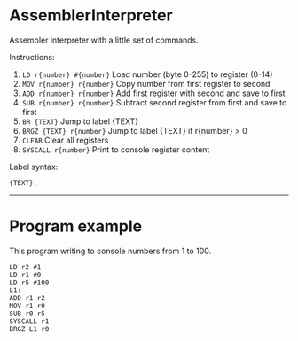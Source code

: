 # AssemblerInterpreter
Assembler interpreter with a little set of commands.

Instructions:
1) `LD r{number} #{number}`  Load number (byte 0-255) to register (0-14)
2) `MOV r{number} r{number}`  Copy number from first register to second
3) `ADD r{number} r{number}`  Add first register with second and save to first
4) `SUB r{number} r{number}`  Subtract second register from first and save to first
5) `BR {TEXT}`  Jump to label {TEXT}
6) `BRGZ {TEXT} r{number}`  Jump to label {TEXT} if r{number} > 0
7) `CLEAR`  Clear all registers
8) `SYSCALL r{number}`  Print to console register content

Label syntax:
      
`{TEXT}:`

---
# Program example

This program writing to console numbers from 1 to 100.
```
LD r2 #1
LD r1 #0
LD r5 #100
L1:
ADD r1 r2
MOV r1 r0
SUB r0 r5
SYSCALL r1
BRGZ L1 r0
```
